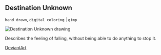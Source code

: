 ## Destination Unknown

`hand drawn`, `digital coloring` | `gimp`

![Destination Unknown drawing](../images/drawings/destination_unknown.png "Destination Unknown")

Describes the feeling of falling, without being able to do anything to stop it.

<a class="button" href="https://www.deviantart.com/darkdimensiongd/art/Destination-Unknown-866956508">DeviantArt</a>
